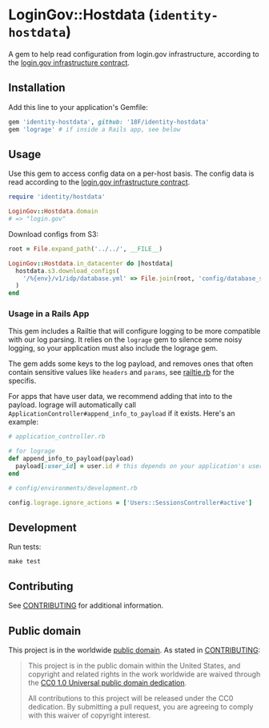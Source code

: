 # LoginGov::Hostdata (`identity-hostdata`)

A gem to help read configuration from login.gov infrastructure, according to the [login.gov infrastructure contract][contract].

## Installation

Add this line to your application's Gemfile:

```ruby
gem 'identity-hostdata', github: '18F/identity-hostdata'
gem 'lograge' # if inside a Rails app, see below
```

## Usage

Use this gem to access config data on a per-host basis. The config data is read according to the [login.gov infrastructure contract][contract].

```ruby
require 'identity/hostdata'

LoginGov::Hostdata.domain
# => "login.gov"
```

Download configs from S3:

```ruby
root = File.expand_path('../../', __FILE__)

LoginGov::Hostdata.in_datacenter do |hostdata|
  hostdata.s3.download_configs(
    '/%{env}/v1/idp/database.yml' => File.join(root, 'config/database_s3.yml')
  )
end
```

[contract]: docs/contract.md

### Usage in a Rails App

This gem includes a Railtie that will configure logging to be more compatible with our log parsing.
It relies on the `lograge` gem to silence some noisy logging, so your application must also include
the lograge gem.

The gem adds some keys to the log payload, and removes ones that often contain sensitive values
like `headers` and `params`, see [railtie.rb](lib/login_gov/hostdata/railtie.rb) for the specifis.

For apps that have user data, we recommend adding that into to the payload. lograge will
automatically call `ApplicationController#append_info_to_payload` if it exists. Here's an example:

```ruby
# application_controller.rb

# for lograge
def append_info_to_payload(payload)
  payload[:user_id] = user.id # this depends on your application's user model
end
```

```ruby
# config/environments/development.rb

config.lograge.ignore_actions = ['Users::SessionsController#active']
```

## Development

Run tests:

```
make test
```

## Contributing

See [CONTRIBUTING](CONTRIBUTING.md) for additional information.

## Public domain

This project is in the worldwide [public domain](LICENSE.md). As stated in [CONTRIBUTING](CONTRIBUTING.md):

> This project is in the public domain within the United States, and copyright and related rights in the work worldwide are waived through the [CC0 1.0 Universal public domain dedication](https://creativecommons.org/publicdomain/zero/1.0/).
>
> All contributions to this project will be released under the CC0 dedication. By submitting a pull request, you are agreeing to comply with this waiver of copyright interest.

